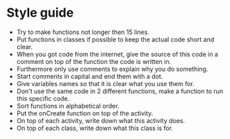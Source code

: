 # Style guide

* Try to make functions not longer then 15 lines.
* Put functions in classes if possible to keep the actual code short and clear.
* When you got code from the internet, give the source of this code in a comment on top of the function the code is written in.
* Furthermore only use comments to explain why you do something.
* Start comments in capital and end them with a dot.
* Give variables names so that it is clear what you use them for.
* Don't use the same code in 2 different functions, make a function to run this specific code.
* Sort functions in alphabetical order.
* Put the onCreate function on top of the activity.
* On top of each activity, write down what this activity does.
* On top of each class, write down what this class is for.
